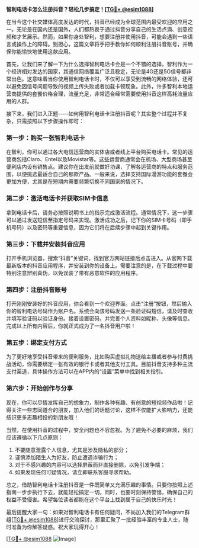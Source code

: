 **智利电话卡怎么注册抖音？轻松几步搞定！[[TG💪+ @esim1088](https://t.me/s/esim1088)]**

在当今这个社交媒体高度发达的时代，抖音已经成为全球范围内最受欢迎的应用之一。无论是在国内还是国外，人们都热衷于通过抖音分享自己的生活点滴、创意视频和才艺展示。然而，如果你身处智利，想要注册并使用抖音，可能会遇到一些语言或操作上的障碍。别担心，这篇文章将手把手教你如何顺利注册抖音账号，并确保你能愉快地使用这款应用。

首先，让我们来了解一下为什么选择智利电话卡会是一个不错的选择。智利作为一个经济相对发达的国家，其通信网络覆盖广泛且稳定，无论是4G还是5G信号都非常出色。这意味着当你使用智利电话卡时，不仅可以享受到流畅的网络体验，还可以避免因信号问题导致的视频上传失败或者加载卡顿现象。此外，许多智利本地运营商提供的套餐价格合理，流量充足，非常适合经常需要使用抖音这样高耗流量应用的人群。

接下来，我们进入正题——如何用智利电话卡注册抖音呢？其实整个过程并不复杂，只需按照以下步骤操作即可：

### 第一步：购买一张智利电话卡

在智利，你可以通过各大电信运营商的实体店或者线上平台购买电话卡。常见的运营商包括Claro、Entel以及Movistar等。这些运营商通常会在机场、大型商场甚至便利店内设有销售点。建议你在出发前就做好功课，了解各运营商的特点和服务范围，以便挑选最适合自己的那款产品。一般来说，选择支持国际漫游功能的套餐会更加方便，尤其是在短期内需要频繁切换不同国家的情况下。

### 第二步：激活电话卡并获取SIM卡信息

拿到电话卡后，请务必按照说明书上的指示完成激活流程。通常情况下，这一步骤可以通过发送短信至指定号码来实现。激活成功之后，记下你的SIM卡号码（即手机号码）以及密码等重要信息，因为它们将在后续步骤中起到关键作用。

### 第三步：下载并安装抖音应用

打开手机浏览器，搜索“抖音”关键词，找到官方网站链接后点击进入。从官网下载最新版本的抖音应用程序，并安装到你的设备上。需要注意的是，在下载过程中要特别注意辨别真伪，以免误装了带有恶意软件的应用程序。

### 第四步：注册抖音账号

打开刚刚安装好的抖音应用，你会看到一个欢迎界面。点击“注册”按钮，然后输入你的智利电话号码作为账户名。系统会向该号码发送一条验证码短信，请及时查收并填写验证码以验证身份。接着设置密码，并完善个人资料如昵称、头像等信息。完成以上所有内容后，你就正式成为了一名抖音用户啦！

### 第五步：绑定支付方式

为了更好地享受抖音带来的便利服务，比如购买虚拟礼物送给主播或者参与付费挑战活动，你需要绑定一张有效的银行卡或者其他支付工具。目前抖音支持多种主流支付渠道，具体操作方法可以在APP内的“设置”菜单中找到相关指引。

### 第六步：开始创作与分享

现在，你可以尽情发挥自己的想象力，制作各种有趣、有创意的短视频作品啦！记得关注一些志同道合的朋友，加入他们的话题讨论，这样不仅能扩大影响力，还能结识更多志趣相投的新朋友哦！

当然，在使用抖音的过程中，安全问题也不容忽视。为了避免不必要的麻烦，我们应该遵循以下几点原则：

1. 不要随意泄露个人信息，尤其是涉及隐私的部分；
2. 谨慎添加陌生人为好友，防止遭遇诈骗行为；
3. 对于不感兴趣的内容可以选择屏蔽而非直接删除，以免引发争端；
4. 如果发现任何可疑情况，请立即联系客服寻求帮助。

总之，借助智利电话卡注册抖音是一件既简单又充满乐趣的事情。只要你按照上述指南一步步执行下去，就能轻松搞定一切。同时，也要时刻保持警惕，确保自己的权益不受侵害。希望每位读者都能在这个平台上找到属于自己的快乐时光！

最后提醒大家一句：如果对智利电话卡有任何疑问，不妨加入我们的Telegram群组[[TG💪+ @esim1088](https://t.me/s/esim1088)]进行交流探讨，那里汇聚了一批经验丰富的专业人士，随时准备为你解答疑惑。祝大家玩得开心！

[[TG💪+ @esim1088](https://t.me/s/esim1088) ![Image](https://i.postimg.cc/4NQfJmqS/Snipaste-2025-05-13-00-14-12.png)]